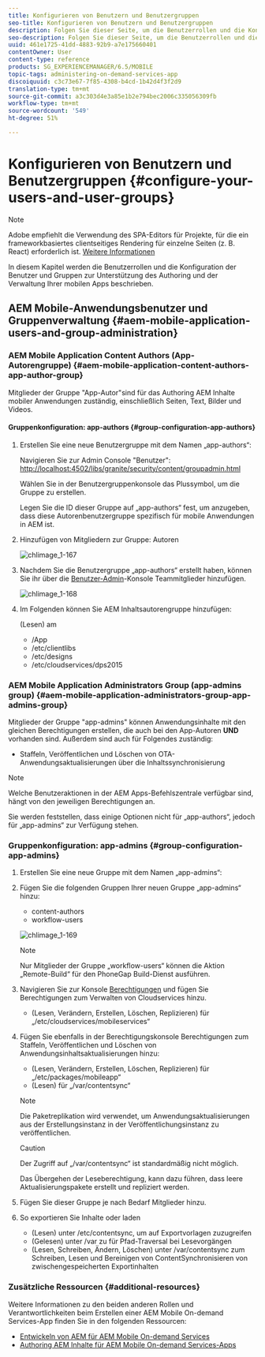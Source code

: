 ```yaml
---
title: Konfigurieren von Benutzern und Benutzergruppen
seo-title: Konfigurieren von Benutzern und Benutzergruppen
description: Folgen Sie dieser Seite, um die Benutzerrollen und die Konfiguration Ihrer Benutzer und Gruppen zur Unterstützung des Authoring und der Verwaltung Ihrer mobilen On-Demand-Dienste-App zu verstehen.
seo-description: Folgen Sie dieser Seite, um die Benutzerrollen und die Konfiguration Ihrer Benutzer und Gruppen zur Unterstützung des Authoring und der Verwaltung Ihrer mobilen On-Demand-Dienste-App zu verstehen.
uuid: 461e1725-41dd-4883-92b9-a7e175660401
contentOwner: User
content-type: reference
products: SG_EXPERIENCEMANAGER/6.5/MOBILE
topic-tags: administering-on-demand-services-app
discoiquuid: c3c73e67-7f85-4308-b4cd-1b42d4f3f2d9
translation-type: tm+mt
source-git-commit: a3c303d4e3a85e1b2e794bec2006c335056309fb
workflow-type: tm+mt
source-wordcount: '549'
ht-degree: 51%

---
```



# Konfigurieren von Benutzern und Benutzergruppen {#configure-your-users-and-user-groups}

>[!NOTE]
>
>Adobe empfiehlt die Verwendung des SPA-Editors für Projekte, für die ein frameworkbasiertes clientseitiges Rendering für einzelne Seiten (z. B. React) erforderlich ist. [Weitere Informationen](/help/sites-developing/spa-overview.md)

In diesem Kapitel werden die Benutzerrollen und die Konfiguration der Benutzer und Gruppen zur Unterstützung des Authoring und der Verwaltung Ihrer mobilen Apps beschrieben.

## AEM Mobile-Anwendungsbenutzer und Gruppenverwaltung {#aem-mobile-application-users-and-group-administration}

### AEM Mobile Application Content Authors (App-Autorengruppe) {#aem-mobile-application-content-authors-app-author-group}

Mitglieder der Gruppe &quot;App-Autor&quot;sind für das Authoring AEM Inhalte mobiler Anwendungen zuständig, einschließlich Seiten, Text, Bilder und Videos.

#### Gruppenkonfiguration: app-authors {#group-configuration-app-authors}

1. Erstellen Sie eine neue Benutzergruppe mit dem Namen „app-authors“:

   Navigieren Sie zur Admin Console &quot;Benutzer&quot;: [http://localhost:4502/libs/granite/security/content/groupadmin.html](http://localhost:4502/libs/granite/security/content/groupadmin.html)

   Wählen Sie in der Benutzergruppenkonsole das Plussymbol, um die Gruppe zu erstellen.

   Legen Sie die ID dieser Gruppe auf „app-authors“ fest, um anzugeben, dass diese Autorenbenutzergruppe spezifisch für mobile Anwendungen in AEM ist.

1. Hinzufügen von Mitgliedern zur Gruppe: Autoren

   ![chlimage_1-167](assets/chlimage_1-167.png)

1. Nachdem Sie die Benutzergruppe „app-authors“ erstellt haben, können Sie ihr über die [Benutzer-Admin](http://localhost:4502/libs/granite/security/content/useradmin.md)-Konsole Teammitglieder hinzufügen.

   ![chlimage_1-168](assets/chlimage_1-168.png)

1. Im Folgenden können Sie AEM Inhaltsautorengruppe hinzufügen:

   (Lesen) am

   * /App
   * /etc/clientlibs
   * /etc/designs
   * /etc/cloudservices/dps2015

### AEM Mobile Application Administrators Group (app-admins group) {#aem-mobile-application-administrators-group-app-admins-group}

Mitglieder der Gruppe &quot;app-admins&quot; können Anwendungsinhalte mit den gleichen Berechtigungen erstellen, die auch bei den App-Autoren **UND** vorhanden sind. Außerdem sind auch für Folgendes zuständig:

* Staffeln, Veröffentlichen und Löschen von OTA-Anwendungsaktualisierungen über die Inhaltssynchronisierung

>[!NOTE]
>
>Welche Benutzeraktionen in der AEM Apps-Befehlszentrale verfügbar sind, hängt von den jeweiligen Berechtigungen an.
>
>Sie werden feststellen, dass einige Optionen nicht für „app-authors“, jedoch für „app-admins“ zur Verfügung stehen.

### Gruppenkonfiguration: app-admins {#group-configuration-app-admins}

1. Erstellen Sie eine neue Gruppe mit dem Namen „app-admins“:
1. Fügen Sie die folgenden Gruppen Ihrer neuen Gruppe „app-admins“ hinzu:

   * content-authors
   * workflow-users

   ![chlimage_1-169](assets/chlimage_1-169.png)

   >[!NOTE]
   >
   >Nur Mitglieder der Gruppe „workflow-users“ können die Aktion „Remote-Build“ für den PhoneGap Build-Dienst ausführen.

1. Navigieren Sie zur Konsole [Berechtigungen](http://localhost:4502/useradmin) und fügen Sie Berechtigungen zum Verwalten von Cloudservices hinzu.

   * (Lesen, Verändern, Erstellen, Löschen, Replizieren) für „/etc/cloudservices/mobileservices“

1. Fügen Sie ebenfalls in der Berechtigungskonsole Berechtigungen zum Staffeln, Veröffentlichen und Löschen von Anwendungsinhaltsaktualisierungen hinzu:

   * (Lesen, Verändern, Erstellen, Löschen, Replizieren) für „/etc/packages/mobileapp“
   * (Lesen) für „/var/contentsync“

   >[!NOTE]
   >
   >Die Paketreplikation wird verwendet, um Anwendungsaktualisierungen aus der Erstellungsinstanz in der Veröffentlichungsinstanz zu veröffentlichen.

   >[!CAUTION]
   >
   >Der Zugriff auf „/var/contentsync“ ist standardmäßig nicht möglich.
   >
   >Das Übergehen der Leseberechtigung, kann dazu führen, dass leere Aktualisierungspakete erstellt und repliziert werden.

1. Fügen Sie dieser Gruppe je nach Bedarf Mitglieder hinzu.
1. So exportieren Sie Inhalte oder laden

   * (Lesen) unter /etc/contentsync, um auf Exportvorlagen zuzugreifen
   * (Gelesen) unter /var zu für Pfad-Traversal bei Lesevorgängen
   * (Lesen, Schreiben, Ändern, Löschen) unter /var/contentsync zum Schreiben, Lesen und Bereinigen von ContentSynchronisieren von zwischengespeicherten Exportinhalten

### Zusätzliche Ressourcen {#additional-resources}

Weitere Informationen zu den beiden anderen Rollen und Verantwortlichkeiten beim Erstellen einer AEM Mobile On-demand Services-App finden Sie in den folgenden Ressourcen:

* [Entwickeln von AEM für AEM Mobile On-demand Services](/help/mobile/aem-mobile-on-demand.md)
* [Authoring AEM Inhalte für AEM Mobile On-demand Services-Apps](/help/mobile/mobile-apps-ondemand.md)
